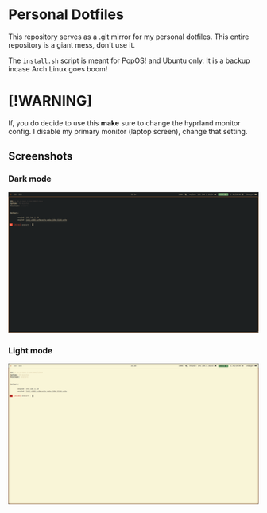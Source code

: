 # Personal Dotfiles

This repository serves as a .git mirror for my personal dotfiles.
This entire repository is a giant mess, don't use it.

The `install.sh` script is meant for PopOS! and Ubuntu only.
It is a backup incase Arch Linux goes boom!

# [!WARNING]
If, you do decide to use this **make** sure to change the hyprland monitor config.
I disable my primary monitor (laptop screen), change that setting.

## Screenshots

### Dark mode
![dark](./assets/dark_mode.png)

### Light mode
![light](./assets/light_mode.png)
